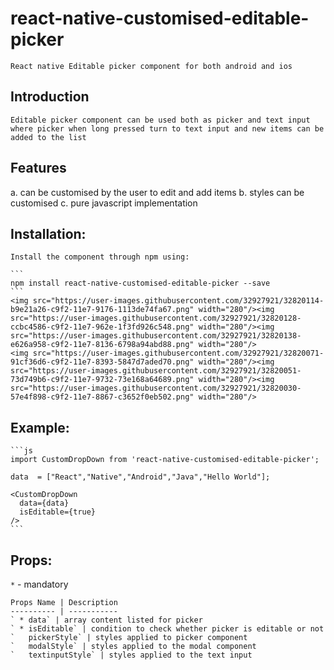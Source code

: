 # react-native-customised-editable-picker
    React native Editable picker component for both android and ios

## Introduction
    Editable picker component can be used both as picker and text input where picker when long pressed turn to text input and new items can be added to the list

## Features
   a. can be customised by the user to edit and add items
   b. styles can be customised
   c. pure javascript implementation

## Installation:

    Install the component through npm using:

    ```
    npm install react-native-customised-editable-picker --save
    ```
    <img src="https://user-images.githubusercontent.com/32927921/32820114-b9e21a26-c9f2-11e7-9176-1113de74fa67.png" width="280"/><img src="https://user-images.githubusercontent.com/32927921/32820128-ccbc4586-c9f2-11e7-962e-1f3fd926c548.png" width="280"/><img src="https://user-images.githubusercontent.com/32927921/32820138-e626a958-c9f2-11e7-8136-6798a94abd88.png" width="280"/>
    <img src="https://user-images.githubusercontent.com/32927921/32820071-91cf36d6-c9f2-11e7-8393-5847d7aded70.png" width="280"/><img src="https://user-images.githubusercontent.com/32927921/32820051-73d749b6-c9f2-11e7-9732-73e168a64689.png" width="280"/><img src="https://user-images.githubusercontent.com/32927921/32820030-57e4f898-c9f2-11e7-8867-c3652f0eb502.png" width="280"/>



## Example:
    ```js
    import CustomDropDown from 'react-native-customised-editable-picker';

    data  = ["React","Native","Android","Java","Hello World"];

    <CustomDropDown
      data={data}
      isEditable={true}
    />
    ```

## Props:

  ` * ` - mandatory

    Props Name | Description
    ---------- | -----------
    ` * data` | array content listed for picker
    ` * isEditable` | condition to check whether picker is editable or not
    `   pickerStyle` | styles applied to picker component
    `   modalStyle` | styles applied to the modal component
    `   textinputStyle` | styles applied to the text input

